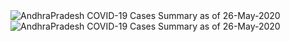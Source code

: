 
<img src="https://deepuhub.github.io/COVID-19/GraphsGenerated/26-May-2020/AndhraPradesh_26-May-2020.jpg" alt="AndhraPradesh COVID-19 Cases Summary as of 26-May-2020">
 <br>										  
<img src="https://deepuhub.github.io/COVID-19/GraphsGenerated/26-May-2020/Last24Hrs_AndhraPradesh_26-May-2020.jpg" alt="AndhraPradesh COVID-19 Cases Summary as of 26-May-2020">
